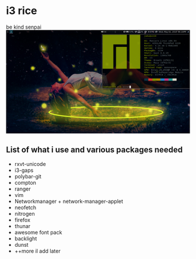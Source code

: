 # i3 rice
be kind senpai
![pic](desktop.png)

## List of what i use and various packages needed
+ rxvt-unicode
+ i3-gaps
+ polybar-git
+ compton
+ ranger
+ vim
+ Networkmanager + network-manager-applet
+ neofetch
+ nitrogen
+ firefox
+ thunar
+ awesome font pack
+ backlight
+ dunst
+ ++more il add later
